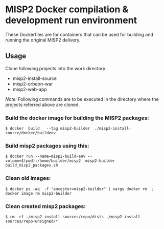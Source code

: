 #  MISP2 Docker compilation &  development run environment

These Dockerfiles are for containers that can be used for building and running the original MISP2 delivery.

## Usage

Clone following projects into the work directory: 
    
 - misp2-install-source
 - misp2-orbeon-war
 - misp2-web-app
  

*Note:* Following commands are to be executed in the directory where the projects referred above are cloned.

### Build the docker image for building the MISP2 packages:

      
    $ docker  build   --tag misp2-builder  ./misp2-install-source/docker/buildenv  
    
### Build misp2 packages using this: 

    $ docker run --name=misp2-build-env --volume=$(pwd):/home/builder/misp2  misp2-builder build_misp2_packages.sh
    
 
     
### Clean old images: 

    $ docker ps -aq  -f "ancestor=misp2-builder" | xargs docker rm  ; docker image rm misp2-builder  

### Clean created misp2 packages: 

    $ rm -rf ./misp2-install-sources/repo/dists ./misp2-install-sources/repo-unsigned/*  

    
  